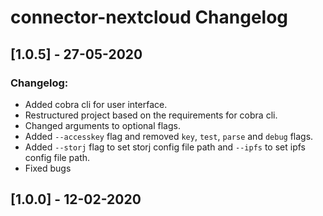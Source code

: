 # connector-nextcloud Changelog

## [1.0.5] - 27-05-2020
### Changelog:
* Added cobra cli for user interface.
* Restructured project based on the requirements for cobra cli.
* Changed arguments to optional flags.
* Added `--accesskey` flag and removed `key`, `test`, `parse` and `debug` flags.
* Added `--storj` flag to set storj config file path and `--ipfs` to set ipfs config file path.
* Fixed bugs

## [1.0.0] - 12-02-2020